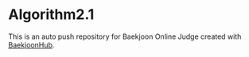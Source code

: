 # Algorithm2.1
This is an auto push repository for Baekjoon Online Judge created with [BaekjoonHub](https://github.com/BaekjoonHub/BaekjoonHub).
